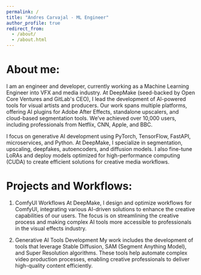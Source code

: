 ```yaml
---
permalink: /
title: "Andres Carvajal - ML Engineer"
author_profile: true
redirect_from: 
  - /about/
  - /about.html
---
```


About me:
======
I am an engineer and developer, currently working as a Machine Learning Engineer into VFX and media industry. At DeepMake (seed-backed by Open Core Ventures and GitLab's CEO), I lead the development of AI-powered tools for visual artists and producers. Our work spans multiple platforms, offering AI plugins for Adobe After Effects, standalone upscalers, and cloud-based segmentation tools. We’ve achieved over 10,000 users, including professionals from Netflix, CNN, Apple, and BBC.

I focus on generative AI development using PyTorch, TensorFlow, FastAPI, microservices, and Python. At DeepMake, I specialize in segmentation, upscaling, deepfakes, autoencoders, and diffusion models. I also fine-tune LoRAs and deploy models optimized for high-performance computing (CUDA) to create efficient solutions for creative media workflows.

Projects and Workflows:
======
1. ComfyUI Workflows
At DeepMake, I design and optimize workflows for ComfyUI, integrating various AI-driven solutions to enhance the creative capabilities of our users. The focus is on streamlining the creative process and making complex AI tools more accessible to professionals in the visual effects industry.

2. Generative AI Tools Development
My work includes the development of tools that leverage Stable Diffusion, SAM (Segment Anything Model), and Super Resolution algorithms. These tools help automate complex video production processes, enabling creative professionals to deliver high-quality content efficiently.